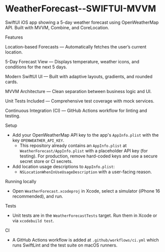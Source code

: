 # WeatherForecast--SWIFTUI-MVVM
SwiftUI iOS app showing a 5-day weather forecast using OpenWeatherMap API. Built with MVVM, Combine, and CoreLocation.

Features

Location-based Forecasts — Automatically fetches the user’s current location.

5-Day Forecast View — Displays temperature, weather icons, and conditions for the next 5 days.

Modern SwiftUI UI — Built with adaptive layouts, gradients, and rounded cards.

MVVM Architecture — Clean separation between business logic and UI.

Unit Tests Included — Comprehensive test coverage with mock services.

Continuous Integration (CI) — GitHub Actions workflow for linting and testing.


Setup
- Add your OpenWeatherMap API key to the app's `AppInfo.plist` with the key `OPENWEATHER_API_KEY`.
  - This repository already contains an `AppInfo.plist` at `WeatherForecast/AppInfo.plist` with a placeholder API key (for testing). For production, remove hard-coded keys and use a secure secret store or CI secrets.
- Add location usage descriptions to `AppInfo.plist`:
  - `NSLocationWhenInUseUsageDescription` with a user-facing reason.

Running locally
- Open `WeatherForecast.xcodeproj` in Xcode, select a simulator (iPhone 16 recommended), and run.

Tests
- Unit tests are in the `WeatherForecastTests` target. Run them in Xcode or via `xcodebuild test`.

CI
- A GitHub Actions workflow is added at `.github/workflows/ci.yml` which runs SwiftLint and the test suite on macOS runners.
